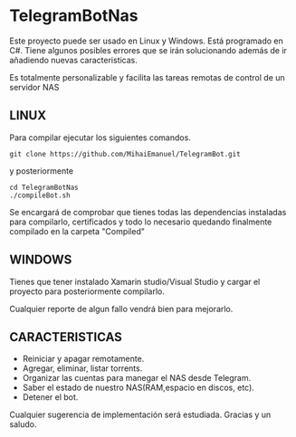 # TelegramBotNas

Este proyecto puede ser usado en Linux y Windows.
Está programado en C#.
Tiene algunos posibles errores que se irán 
solucionando además de ir añadiendo nuevas caracteristicas.

Es totalmente personalizable y facilita las tareas remotas de 
control de un servidor NAS

LINUX
--------------
Para compilar ejecutar los siguientes comandos.
```
git clone https://github.com/MihaiEmanuel/TelegramBot.git
```
y posteriormente

```
cd TelegramBotNas
./compileBot.sh
```
Se encargará de comprobar que tienes todas las dependencias instaladas para compilarlo, certificados
y todo lo necesario quedando finalmente compilado en la carpeta "Compiled"

WINDOWS
--------------
Tienes que tener instalado Xamarin studio/Visual Studio y cargar el proyecto para posteriormente 
compilarlo.



Cualquier reporte de algun fallo vendrá bien para mejorarlo.

CARACTERISTICAS
--------------
- Reiniciar y apagar remotamente.
- Agregar, eliminar, listar torrents.
- Organizar las cuentas para manegar el NAS desde Telegram.
- Saber el estado de nuestro NAS(RAM,espacio en discos, etc).
- Detener el bot.


Cualquier sugerencia de implementación será estudiada.
Gracias y un saludo.
